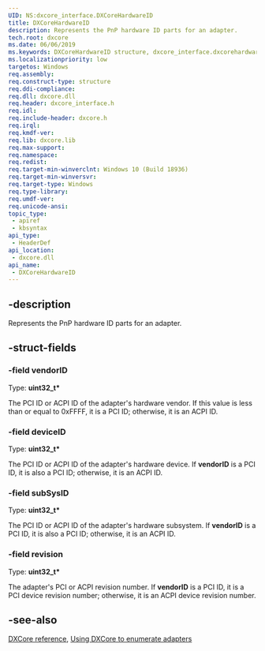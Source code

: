 ```yaml
---
UID: NS:dxcore_interface.DXCoreHardwareID
title: DXCoreHardwareID
description: Represents the PnP hardware ID parts for an adapter.
tech.root: dxcore
ms.date: 06/06/2019
ms.keywords: DXCoreHardwareID structure, dxcore_interface.dxcorehardwareid
ms.localizationpriority: low
targetos: Windows
req.assembly: 
req.construct-type: structure
req.ddi-compliance: 
req.dll: dxcore.dll
req.header: dxcore_interface.h
req.idl: 
req.include-header: dxcore.h
req.irql: 
req.kmdf-ver: 
req.lib: dxcore.lib
req.max-support: 
req.namespace: 
req.redist: 
req.target-min-winverclnt: Windows 10 (Build 18936)
req.target-min-winversvr: 
req.target-type: Windows
req.type-library: 
req.umdf-ver: 
req.unicode-ansi: 
topic_type:
 - apiref
 - kbsyntax
api_type:
 - HeaderDef
api_location:
 - dxcore.dll
api_name:
 - DXCoreHardwareID
---
```


## -description

Represents the PnP hardware ID parts for an adapter.

## -struct-fields

### -field vendorID

Type: **uint32_t\***

The PCI ID or ACPI ID of the adapter's hardware vendor. If this value is less than or equal to 0xFFFF, it is a PCI ID; otherwise, it is an ACPI ID.

### -field deviceID

Type: **uint32_t\***

The PCI ID or ACPI ID of the adapter's hardware device. If <b>vendorID</b> is a PCI ID, it is also a PCI ID; otherwise, it is an ACPI ID.

### -field subSysID

Type: **uint32_t\***

The PCI ID or ACPI ID of the adapter's hardware subsystem. If <b>vendorID</b> is a PCI ID, it is also a PCI ID; otherwise, it is an ACPI ID.

### -field revision

Type: **uint32_t\***

The adapter's PCI or ACPI revision number. If <b>vendorID</b> is a PCI ID, it is a PCI device revision number; otherwise, it is an ACPI device revision number.

## -see-also

[DXCore reference](/windows/win32/dxcore/dxcore-reference), [Using DXCore to enumerate adapters](/windows/win32/dxcore/dxcore-enum-adapters)
